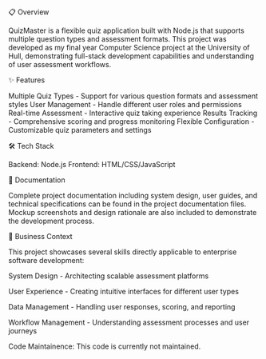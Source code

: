 📋 Overview

QuizMaster is a flexible quiz application built with Node.js that supports multiple question types and assessment formats. This project was developed as my final year Computer Science project at the University of Hull, demonstrating full-stack development capabilities and understanding of user assessment workflows.

✨ Features

Multiple Quiz Types - Support for various question formats and assessment styles
User Management - Handle different user roles and permissions
Real-time Assessment - Interactive quiz taking experience
Results Tracking - Comprehensive scoring and progress monitoring
Flexible Configuration - Customizable quiz parameters and settings

🛠️ Tech Stack

Backend: Node.js
Frontend: HTML/CSS/JavaScript

📖 Documentation

Complete project documentation including system design, user guides, and technical specifications can be found in the project documentation files. Mockup screenshots and design rationale are also included to demonstrate the development process.

🎯 Business Context

This project showcases several skills directly applicable to enterprise software development:

System Design - Architecting scalable assessment platforms

User Experience - Creating intuitive interfaces for different user types

Data Management - Handling user responses, scoring, and reporting

Workflow Management - Understanding assessment processes and user journeys


Code Maintainence:
This code is currently not maintained.
